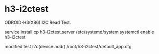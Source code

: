 # h3-i2ctest
ODROID-H3(X86) I2C Read Test.

service install
cp h3-i2ctest.server /etc/systemd/system
systemctl enable h3-i2ctest

modified test i2c(device addr)
/root/h3-i2ctest/default_app.cfg
